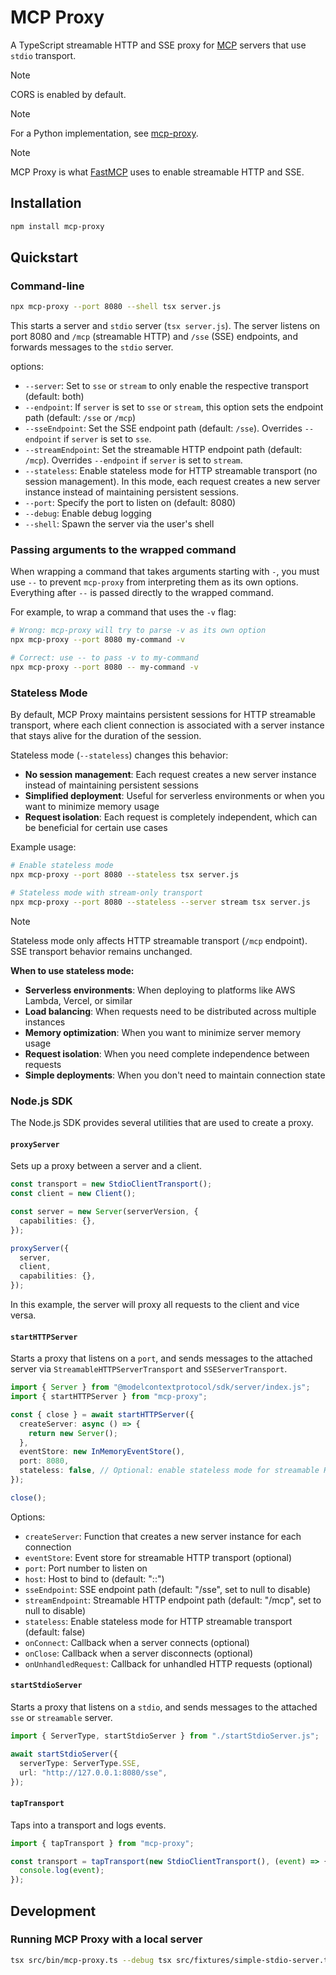 # MCP Proxy

A TypeScript streamable HTTP and SSE proxy for [MCP](https://modelcontextprotocol.io/) servers that use `stdio` transport.

> [!NOTE]
> CORS is enabled by default.

> [!NOTE]
> For a Python implementation, see [mcp-proxy](https://github.com/sparfenyuk/mcp-proxy).

> [!NOTE]
> MCP Proxy is what [FastMCP](https://github.com/punkpeye/fastmcp) uses to enable streamable HTTP and SSE.

## Installation

```bash
npm install mcp-proxy
```

## Quickstart

### Command-line

```bash
npx mcp-proxy --port 8080 --shell tsx server.js
```

This starts a server and `stdio` server (`tsx server.js`). The server listens on port 8080 and `/mcp` (streamable HTTP) and `/sse` (SSE) endpoints, and forwards messages to the `stdio` server.

options:

- `--server`: Set to `sse` or `stream` to only enable the respective transport (default: both)
- `--endpoint`: If `server` is set to `sse` or `stream`, this option sets the endpoint path (default: `/sse` or `/mcp`)
- `--sseEndpoint`: Set the SSE endpoint path (default: `/sse`). Overrides `--endpoint` if `server` is set to `sse`.
- `--streamEndpoint`: Set the streamable HTTP endpoint path (default: `/mcp`). Overrides `--endpoint` if `server` is set to `stream`.
- `--stateless`: Enable stateless mode for HTTP streamable transport (no session management). In this mode, each request creates a new server instance instead of maintaining persistent sessions.
- `--port`: Specify the port to listen on (default: 8080)
- `--debug`: Enable debug logging
- `--shell`: Spawn the server via the user's shell

### Passing arguments to the wrapped command

When wrapping a command that takes arguments starting with `-`, you must use `--` to prevent `mcp-proxy` from interpreting them as its own options. Everything after `--` is passed directly to the wrapped command.

For example, to wrap a command that uses the `-v` flag:

```bash
# Wrong: mcp-proxy will try to parse -v as its own option
npx mcp-proxy --port 8080 my-command -v

# Correct: use -- to pass -v to my-command
npx mcp-proxy --port 8080 -- my-command -v
```

### Stateless Mode

By default, MCP Proxy maintains persistent sessions for HTTP streamable transport, where each client connection is associated with a server instance that stays alive for the duration of the session. 

Stateless mode (`--stateless`) changes this behavior:

- **No session management**: Each request creates a new server instance instead of maintaining persistent sessions
- **Simplified deployment**: Useful for serverless environments or when you want to minimize memory usage
- **Request isolation**: Each request is completely independent, which can be beneficial for certain use cases

Example usage:

```bash
# Enable stateless mode
npx mcp-proxy --port 8080 --stateless tsx server.js

# Stateless mode with stream-only transport
npx mcp-proxy --port 8080 --stateless --server stream tsx server.js
```

> [!NOTE]
> Stateless mode only affects HTTP streamable transport (`/mcp` endpoint). SSE transport behavior remains unchanged.

**When to use stateless mode:**

- **Serverless environments**: When deploying to platforms like AWS Lambda, Vercel, or similar
- **Load balancing**: When requests need to be distributed across multiple instances
- **Memory optimization**: When you want to minimize server memory usage
- **Request isolation**: When you need complete independence between requests
- **Simple deployments**: When you don't need to maintain connection state

### Node.js SDK

The Node.js SDK provides several utilities that are used to create a proxy.

#### `proxyServer`

Sets up a proxy between a server and a client.

```ts
const transport = new StdioClientTransport();
const client = new Client();

const server = new Server(serverVersion, {
  capabilities: {},
});

proxyServer({
  server,
  client,
  capabilities: {},
});
```

In this example, the server will proxy all requests to the client and vice versa.

#### `startHTTPServer`

Starts a proxy that listens on a `port`, and sends messages to the attached server via `StreamableHTTPServerTransport` and `SSEServerTransport`.

```ts
import { Server } from "@modelcontextprotocol/sdk/server/index.js";
import { startHTTPServer } from "mcp-proxy";

const { close } = await startHTTPServer({
  createServer: async () => {
    return new Server();
  },
  eventStore: new InMemoryEventStore(),
  port: 8080,
  stateless: false, // Optional: enable stateless mode for streamable HTTP transport
});

close();
```

Options:

- `createServer`: Function that creates a new server instance for each connection
- `eventStore`: Event store for streamable HTTP transport (optional)
- `port`: Port number to listen on
- `host`: Host to bind to (default: "::")
- `sseEndpoint`: SSE endpoint path (default: "/sse", set to null to disable)
- `streamEndpoint`: Streamable HTTP endpoint path (default: "/mcp", set to null to disable)
- `stateless`: Enable stateless mode for HTTP streamable transport (default: false)
- `onConnect`: Callback when a server connects (optional)
- `onClose`: Callback when a server disconnects (optional)
- `onUnhandledRequest`: Callback for unhandled HTTP requests (optional)

#### `startStdioServer`

Starts a proxy that listens on a `stdio`, and sends messages to the attached `sse` or `streamable` server.

```ts
import { ServerType, startStdioServer } from "./startStdioServer.js";

await startStdioServer({
  serverType: ServerType.SSE,
  url: "http://127.0.0.1:8080/sse",
});
```

#### `tapTransport`

Taps into a transport and logs events.

```ts
import { tapTransport } from "mcp-proxy";

const transport = tapTransport(new StdioClientTransport(), (event) => {
  console.log(event);
});
```

## Development

### Running MCP Proxy with a local server

```bash
tsx src/bin/mcp-proxy.ts --debug tsx src/fixtures/simple-stdio-server.ts
```
